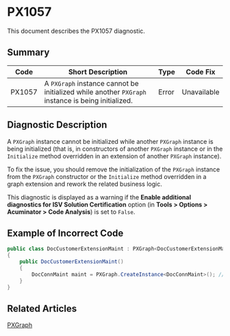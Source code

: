 # PX1057
This document describes the PX1057 diagnostic.

## Summary

| Code   | Short Description                                                                                 | Type  | Code Fix    | 
| ------ | ------------------------------------------------------------------------------------------------- | ----- | ----------- | 
| PX1057 | A `PXGraph` instance cannot be initialized while another `PXGraph` instance is being initialized. | Error | Unavailable |

## Diagnostic Description
A `PXGraph` instance cannot be initialized while another `PXGraph` instance is being initialized (that is, in constructors of another `PXGraph` instance or in the `Initialize` method overridden in an extension of another `PXGraph` instance).

To fix the issue, you should remove the initialization of the `PXGraph` instance from the `PXGraph` constructor or the `Initialize` method overridden in a graph extension and rework the related business logic.

This diagnostic is displayed as a warning if the **Enable additional diagnostics for ISV Solution Certification** option (in **Tools > Options > Acuminator > Code Analysis**) is set to `False`.

## Example of Incorrect Code

```C#
public class DocCustomerExtensionMaint : PXGraph<DocCustomerExtensionMaint>
{
    public DocCustomerExtensionMaint()
    {
        DocConnMaint maint = PXGraph.CreateInstance<DocConnMaint>(); // The PX1057 error is displayed for this line.
    }
}
```

## Related Articles

[PXGraph](https://help.acumatica.com/Help?ScreenId=ShowWiki&pageid=c5ebcd27-4c4d-c1a9-23a1-3ce67a96bb23)